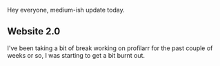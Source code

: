Hey everyone, medium-ish update today.

## Website 2.0

I've been taking a bit of break working on profilarr for the past couple of weeks or so, I was starting to get a bit burnt out. 